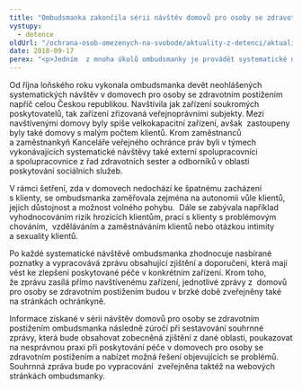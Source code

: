 ```yaml
---
title: "Ombudsmanka zakončila sérii návštěv domovů pro osoby se zdravotním postižením"
vystupy:
  - detence
oldUrl: "/ochrana-osob-omezenych-na-svobode/aktuality-z-detenci/aktuality-z-detenci-2018/ombudsmanka-zakoncila-serii-navstev-domovu-pro-osoby-se-zdravotnim-postizenim/"
date: 2018-09-17
perex: "<p>Jedním  z mnoha úkolů ombudsmanky je provádět systematické návštěvy míst, kde se nacházejí nebo mohou nacházet osoby omezené na svobodě veřejnou mocí nebo v důsledku závislosti na poskytované péči, jak je tomu například v domovech pro osoby se zdravotním postižením. </p>"
---
```


<!-- imported from the old website -->

<p>Od října loňského roku vykonala ombudsmanka devět neohlášených systematických návštěv v domovech pro osoby se zdravotním postižením napříč celou Českou republikou. Navštívila jak zařízení soukromých poskytovatelů, tak zařízení zřizovaná veřejnoprávními subjekty. Mezi navštívenými domovy byly spíše velkokapacitní zařízení, avšak  zastoupeny byly také domovy s malým počtem klientů. Krom zaměstnanců a zaměstnankyň Kanceláře veřejného ochránce práv byli v týmech vykonávajících systematické návštěvy také externí spolupracovníci a spolupracovnice z řad zdravotních sester a odborníků v oblasti poskytování sociálních služeb.</p> <p>V rámci šetření, zda v domovech nedochází ke špatnému zacházení s klienty, se ombudsmanka zaměřovala zejména na autonomii vůle klientů, jejich důstojnost a možnost volného pohybu.  Dále se zabývala například vyhodnocováním rizik hrozících klientům, prací s klienty s problémovým chováním,  vzděláváním a zaměstnáváním klientů nebo otázkou intimity a sexuality klientů. </p> <p>Po každé systematické návštěvě ombudsmanka zhodnocuje nasbírané poznatky a vypracovává zprávu obsahující zjištění a doporučení, která mají vést ke zlepšení poskytované péče v konkrétním zařízení. Krom toho, že zprávu zasílá přímo navštívenému zařízení, jednotlivé zprávy z  domovů pro osoby se zdravotním postižením budou v brzké době zveřejněny také na stránkách ochránkyně. </p> <p>Informace získané v sérii návštěv domovů pro osoby se zdravotním postižením ombudsmanka následně zúročí při sestavování souhrnné zprávy, která bude obsahovat zobecněná zjištění z dané oblasti, poukazovat na nesprávnou praxi při poskytování péče v domovech pro osoby se zdravotním postižením a nabízet možná řešení objevujících se problémů. Souhrnná zpráva bude po vypracování  zveřejněna taktéž na webových stránkách ombudsmanky. </p>
